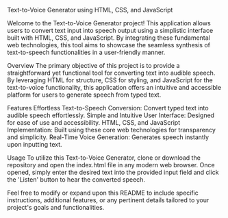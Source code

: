 Text-to-Voice Generator using HTML, CSS, and JavaScript

Welcome to the Text-to-Voice Generator project! This application allows users to convert text input into speech output using a simplistic interface built with HTML, CSS, and JavaScript. By integrating these fundamental web technologies, this tool aims to showcase the seamless synthesis of text-to-speech functionalities in a user-friendly manner.

Overview
The primary objective of this project is to provide a straightforward yet functional tool for converting text into audible speech. By leveraging HTML for structure, CSS for styling, and JavaScript for the text-to-voice functionality, this application offers an intuitive and accessible platform for users to generate speech from typed text.

Features
Effortless Text-to-Speech Conversion: Convert typed text into audible speech effortlessly.
Simple and Intuitive User Interface: Designed for ease of use and accessibility.
HTML, CSS, and JavaScript Implementation: Built using these core web technologies for transparency and simplicity.
Real-Time Voice Generation: Generates speech instantly upon inputting text.

Usage
To utilize this Text-to-Voice Generator, clone or download the repository and open the index.html file in any modern web browser. Once opened, simply enter the desired text into the provided input field and click the 'Listen' button to hear the converted speech.

Feel free to modify or expand upon this README to include specific instructions, additional features, or any pertinent details tailored to your project's goals and functionalities.
